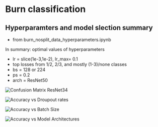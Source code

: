 # Burn classification



## Hyperparamters and model slection summary
- from burn_nosplit_data_hyperparameters.ipynb

In summary: optimal values of hyperparameters

- lr = slice(1e-3,1e-2), lr_max= 0.1
- top losses from 1/2, 2/3, and mostly (1-3)/none classes
- bs = 128 or 224
- ps = 0.2
- arch = ResNet50

![Confusion Matrix ResNet34](https://github.com/fellowship/platform-demos3/blob/master/Burn/conf_matrix.png)

![Accuracy vs Droupout rates](https://github.com/fellowship/platform-demos3/blob/master/Burn/ps.png)

![Accuracy vs Batch Size](https://github.com/fellowship/platform-demos3/blob/master/Burn/bs.png)

![Accuracy vs Model Architectures](https://github.com/fellowship/platform-demos3/blob/master/Burn/arch.png)

